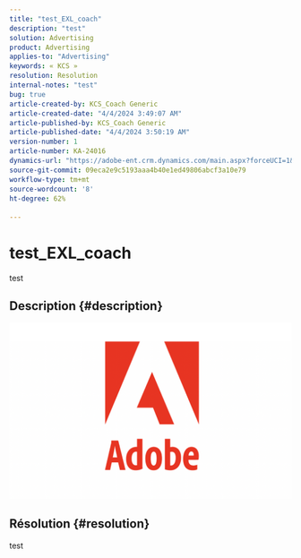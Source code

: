 ```yaml
---
title: "test_EXL_coach"
description: "test"
solution: Advertising
product: Advertising
applies-to: "Advertising"
keywords: « KCS »
resolution: Resolution
internal-notes: "test"
bug: true
article-created-by: KCS_Coach Generic
article-created-date: "4/4/2024 3:49:07 AM"
article-published-by: KCS_Coach Generic
article-published-date: "4/4/2024 3:50:19 AM"
version-number: 1
article-number: KA-24016
dynamics-url: "https://adobe-ent.crm.dynamics.com/main.aspx?forceUCI=1&pagetype=entityrecord&etn=knowledgearticle&id=697d0643-36f2-ee11-904c-6045bd006704"
source-git-commit: 09eca2e9c5193aaa4b40e1ed49806abcf3a10e79
workflow-type: tm+mt
source-wordcount: '8'
ht-degree: 62%

---
```


# test_EXL_coach


test

## Description {#description}

![](assets/___27646d6b-36f2-ee11-904c-6045bd006704___.png)

## Résolution {#resolution}


test
